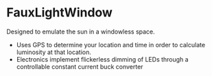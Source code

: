 # FauxLightWindow
Designed to emulate the sun in a windowless space. 
* Uses GPS to determine your location and time in order to calculate luminosity at that location. 
* Electronics implement flickerless dimming of LEDs through a controllable constant current buck converter
